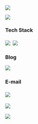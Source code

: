 <img src="https://user-images.githubusercontent.com/62370144/135639197-67942246-7b47-4ed0-8e0f-9eee916629c7.png"/>
 
</p> 
  <img src="https://github-readme-stats.vercel.app/api/top-langs/?username=heyMoko&layout=compact&theme=default&langs_count=4"/>
</p>

<h3>Tech Stack<h3>
<p>
 <img src="https://img.shields.io/badge/Android-3DDC84?style=flat-square&logo=Android&logoColor=white"/>&nbsp
 <img src="https://img.shields.io/badge/Kotlin-0095D5?style=flat-square&logo=Kotlin&logoColor=white"/>&nbsp
</p>
<h3>Blog</h3>
<p>
  <a href="https://velog.io/@heymoko"><img src="https://img.shields.io/badge/Velog-11B48A?style=flat-square&logo=Vimeo&logoColor=white&link=https://velog.io/@heymoko"/></a>&nbsp
</p>
<p>  
 <h3>E-mail<h3>
 <img src="https://img.shields.io/badge/email-heymoko@kakao.com-yellow"/>&nbsp
</p>

<p>
  <img src="https://github-readme-stats.vercel.app/api?username=heyMoko&show_icons=true&theme=default"/>
</p>
    
<img src="https://user-images.githubusercontent.com/62370144/135639999-d6b8dc93-981e-46ab-a3dd-601843ad7435.png"/>



